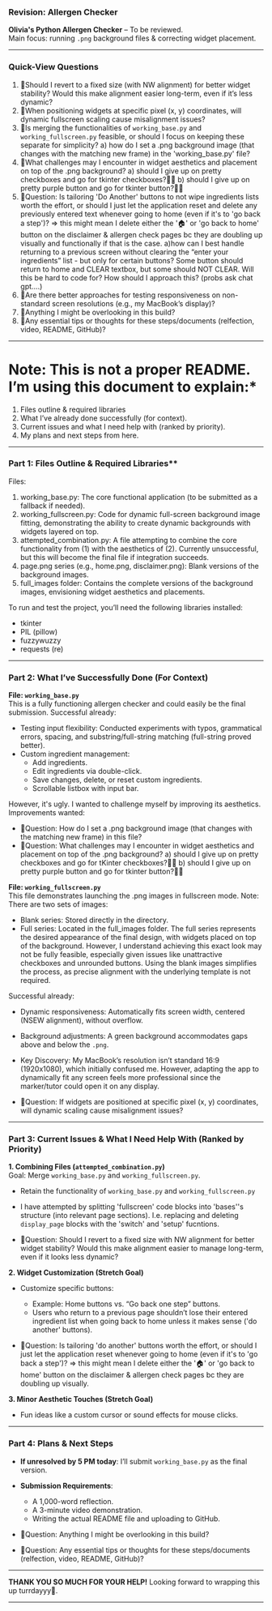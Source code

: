 ### Revision: Allergen Checker
**Olivia's Python Allergen Checker** – To be reviewed.  
Main focus: running `.png` background files & correcting widget placement.  

---

### Quick-View Questions
1. 🍏Should I revert to a fixed size (with NW alignment) for better widget stability? Would this make alignment easier long-term, even if it’s less dynamic?  
2. 🍏When positioning widgets at specific pixel (x, y) coordinates, will dynamic fullscreen scaling cause misalignment issues?
3. 🍏Is merging the functionalities of `working_base.py` and `working_fullscreen.py` feasible, or should I focus on keeping these separate for simplicity?
     a) how do I set a .png background image (that changes with the matching new frame) in the 'working_base.py' file?
5. 🍏What challenges may I encounter in widget aesthetics and placement on top of the .png background?
      a) should I give up on pretty checkboxes and go for tkinter checkboxes?😵‍💫
      b) should I give up on pretty purple button and go for tkinter button?😮‍💨
6. 🍏Question: Is tailoring 'Do Another' buttons to not wipe ingredients lists worth the effort, or should I just let the application reset and delete any previously entered text whenever going to home (even if it's to 'go back a step')? => this might mean I delete either the '🏠' or 'go back to home' button on the disclaimer & allergen check pages bc they are doubling up visually and functionally if that is the case.
       a)how can I best handle returning to a previous screen without clearing the “enter your ingredients” list - but only for certain buttons? Some button should return to home and CLEAR textbox, but some should NOT CLEAR. Will this be hard to code for? How should I approach this? (probs ask chat gpt....) 
9. 🍏Are there better approaches for testing responsiveness on non-standard screen resolutions (e.g., my MacBook’s display)?
10. 🍏Anything I might be overlooking in this build?
11. 🍏Any essential tips or thoughts for these steps/documents (relfection, video, README, GitHub)?

---

# Note: This is not a proper README. I’m using this document to explain:*  
1. Files outline & required libraries
2. What I’ve already done successfully (for context).  
3. Current issues and what I need help with (ranked by priority).  
4. My plans and next steps from here.  

---

### Part 1: Files Outline & Required Libraries**
Files: 
1. working_base.py: The core functional application (to be submitted as a fallback if needed).
2. working_fullscreen.py: Code for dynamic full-screen background image fitting, demonstrating the ability to create dynamic backgrounds with widgets layered on top.
3. attempted_combination.py: A file attempting to combine the core functionality from (1) with the aesthetics of (2). Currently unsuccessful, but this will become the final file if integration succeeds.
4. page.png series (e.g., home.png, disclaimer.png): Blank versions of the background images.
5. full_images folder: Contains the complete versions of the background images, envisioning widget aesthetics and placements.

To run and test the project, you’ll need the following libraries installed:  
- tkinter
- PIL (pillow)  
- fuzzywuzzy
- requests (re)

---

### Part 2: What I’ve Successfully Done (For Context) 
**File: `working_base.py`**  
This is a fully functioning allergen checker and could easily be the final submission. 
Successful already:  
- Testing input flexibility: Conducted experiments with typos, grammatical errors, spacing, and substring/full-string matching (full-string proved better).  
- Custom ingredient management:  
  - Add ingredients.  
  - Edit ingredients via double-click.  
  - Save changes, delete, or reset custom ingredients.  
  - Scrollable listbox with input bar.  

However, it's ugly. 
I wanted to challenge myself by improving its aesthetics. 
Improvements wanted:  
- 🍏Question: How do I set a .png background image (that changes with the matching new frame) in this file?
- 🍏Question: What challenges may I encounter in widget aesthetics and placement on top of the .png background?
      a) should I give up on pretty checkboxes and go for tKinter checkboxes?😵‍💫
      b) should I give up on pretty purple button and go for tkinter button?😮‍💨
      

**File: `working_fullscreen.py`**   
This file demonstrates launching the .png images in fullscreen mode.
Note: There are two sets of images:
- Blank series: Stored directly in the directory.
- Full series: Located in the full_images folder.
The full series represents the desired appearance of the final design, with widgets placed on top of the background. However, I understand achieving this exact look may not be fully feasible, especially given issues like unattractive checkboxes and unrounded buttons. Using the blank images simplifies the process, as precise alignment with the underlying template is not required.

Successful already: 
- Dynamic responsiveness: Automatically fits screen width, centered (NSEW alignment), without overflow.  
- Background adjustments: A green background accommodates gaps above and below the `.png`.
- Key Discovery: My MacBook’s resolution isn’t standard 16:9 (1920x1080), which initially confused me. However, adapting the app to dynamically fit any screen feels more professional since the marker/tutor could open it on any display.

- 🍏Question: If widgets are positioned at specific pixel (x, y) coordinates, will dynamic scaling cause misalignment issues?  

---

### Part 3: Current Issues & What I Need Help With (Ranked by Priority)  
**1. Combining Files (`attempted_combination.py`)**  
Goal: Merge `working_base.py` and `working_fullscreen.py`.  
- Retain the functionality of `working_base.py` and `working_fullscreen.py`
- I have attempted by splitting 'fullscreen' code blocks into 'bases''s structure (into relevant page sections). I.e. replacing and deleting `display_page` blocks with the 'switch' and 'setup' fucntions.

- 🍏Question: Should I revert to a fixed size with NW alignment for better widget stability? Would this make alignment easier to manage long-term, even if it looks less dynamic?  

**2. Widget Customization (Stretch Goal)**  
- Customize specific buttons:  
  - Example: Home buttons vs. “Go back one step” buttons.  
  - Users who return to a previous page shouldn’t lose their entered ingredient list when going back to home unless it makes sense ('do another' buttons).

- 🍏Question: Is tailoring 'do another' buttons worth the effort, or should I just let the application reset whenever going to home (even if it's to 'go back a step')? => this might mean I delete either the '🏠' or 'go back to home' button on the disclaimer & allergen check pages bc they are doubling up visually. 

**3. Minor Aesthetic Touches (Stretch Goal)**  
- Fun ideas like a custom cursor or sound effects for mouse clicks.  

---

### **Part 4: Plans & Next Steps**  
- **If unresolved by 5 PM today**: I’ll submit `working_base.py` as the final version.  
- **Submission Requirements**:  
  - A 1,000-word reflection.  
  - A 3-minute video demonstration.  
  - Writing the actual README file and uploading to GitHub.
 
- 🍏Question: Anything I might be overlooking in this build?
- 🍏Question: Any essential tips or thoughts for these steps/documents (relfection, video, README, GitHub)?

---

**THANK YOU SO MUCH FOR YOUR HELP!** Looking forward to wrapping this up turrdayyy🌟.  

---  
